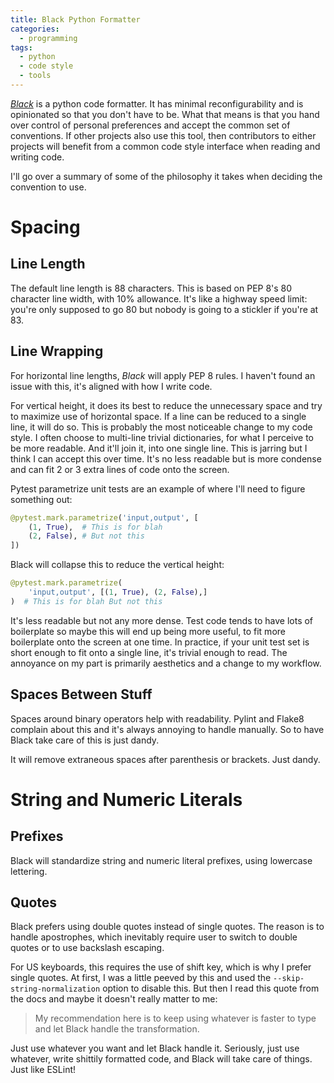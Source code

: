 ```yaml
---
title: Black Python Formatter
categories:
  - programming
tags:
  - python
  - code style
  - tools
---
```


[*Black*][1] is a python code formatter.
It has minimal reconfigurability and is opinionated so that you don't have to be.
What that means is that you hand over control of personal preferences and accept the common set of conventions.
If other projects also use this tool, then contributors to either projects will benefit from a common code style
interface when reading and writing code.

[1]: https://black.readthedocs.io/en/stable/the_black_code_style.html

I'll go over a summary of some of the philosophy it takes when deciding the convention to use.

# Spacing

## Line Length

The default line length is 88 characters.
This is based on PEP 8's 80 character line width, with 10% allowance.
It's like a highway speed limit: you're only supposed to go 80 but nobody is going to a stickler if you're at 83.

## Line Wrapping

For horizontal line lengths, *Black* will apply PEP 8 rules.
I haven't found an issue with this, it's aligned with how I write code.

For vertical height, it does its best to reduce the unnecessary space and try to maximize use of horizontal space.
If a line can be reduced to a single line, it will do so.
This is probably the most noticeable change to my code style.
I often choose to multi-line trivial dictionaries, for what I perceive to be more readable.
And it'll join it, into one single line.
This is jarring but I think I can accept this over time.
It's no less readable but is more condense and can fit 2 or 3 extra lines of code onto the screen.

Pytest parametrize unit tests are an example of where I'll need to figure something out:

```python
@pytest.mark.parametrize('input,output', [
    (1, True),  # This is for blah
    (2, False), # But not this
])
```

Black will collapse this to reduce the vertical height:

```python
@pytest.mark.parametrize(
    'input,output', [(1, True), (2, False),]
)  # This is for blah But not this
```

It's less readable but not any more dense.
Test code tends to have lots of boilerplate so maybe this will end up being more useful, to fit more boilerplate onto
the screen at one time.
In practice, if your unit test set is short enough to fit onto a single line, it's trivial enough to read.
The annoyance on my part is primarily aesthetics and a change to my workflow.

## Spaces Between Stuff

Spaces around binary operators help with readability.
Pylint and Flake8 complain about this and it's always annoying to handle manually.
So to have Black take care of this is just dandy.

It will remove extraneous spaces after parenthesis or brackets.
Just dandy.

# String and Numeric Literals

## Prefixes

Black will standardize string and numeric literal prefixes, using lowercase lettering.

## Quotes

Black prefers using double quotes instead of single quotes.
The reason is to handle apostrophes, which inevitably require user to switch to double quotes or to use backslash
escaping.

For US keyboards, this requires the use of shift key, which is why I prefer single quotes.
At first, I was a little peeved by this and used the `--skip-string-normalization` option to disable this.
But then I read this quote from the docs and maybe it doesn't really matter to me:

> My recommendation here is to keep using whatever is faster to type and let Black handle the transformation.

Just use whatever you want and let Black handle it.
Seriously, just use whatever, write shittily formatted code, and Black will take care of things.
Just like ESLint!
